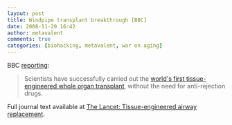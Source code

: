 ```yaml
---
layout: post
title: Windpipe transplant breakthrough [BBC]
date: 2008-11-20 16:42
author: metavalent
comments: true
categories: [biohacking, metavalent, war on aging]
---
```

BBC <a href="http://news.bbc.co.uk/2/hi/health/7735696.stm">reporting</a>:<blockquote>Scientists have successfully carried out the <a href="http://news.bbc.co.uk/1/hi/health/7736549.stm">world's first tissue-engineered whole organ transplant</a>, without the need for anti-rejection drugs.</blockquote>Full journal text available at <a href="http://www.thelancet.com/journals/lancet/article/PIIS0140-6736(08)61599-8/fulltext">The Lancet: Tissue-engineered airway replacement</a>.
